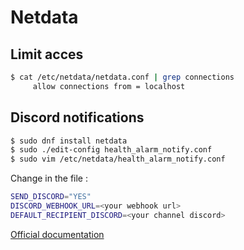 # Netdata

## Limit acces

```bash
$ cat /etc/netdata/netdata.conf | grep connections
	 allow connections from = localhost
```

## Discord notifications

```bash
$ sudo dnf install netdata
$ sudo ./edit-config health_alarm_notify.conf
$ sudo vim /etc/netdata/health_alarm_notify.conf
```

Change in the file :

```bash
SEND_DISCORD="YES"
DISCORD_WEBHOOK_URL=<your webhook url>
DEFAULT_RECIPIENT_DISCORD=<your channel discord>
```





[Official documentation](https://learn.netdata.cloud/docs/getting-started/manage-and-configure/configuration)